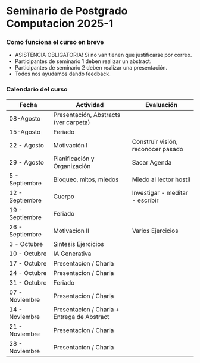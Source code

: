 # Seminario de Postgrado Computacion  2025-1

### Como funciona el curso en breve
- ASISTENCIA OBLIGATORIA! Si no van tienen que justificarse por correo.
- Participantes de seminario 1 deben realizar un abstract.
- Participantes de seminario 2 deben realizar una presentación.
- Todos nos ayudamos dando feedback.

  
### Calendario del curso 

|Fecha | Actividad | Evaluación |  
|------|-----------|------------|
|08-Agosto | Presentación, Abstracts (ver carpeta) ||
|15-Agosto | Feriado ||
|22 - Agosto| Motivación I | Construir visión, reconocer pasado|
|29 - Agosto | Planificación y Organización | Sacar Agenda|
|5 - Septiembre | Bloqueo, mitos, miedos | Miedo al lector hostil |
|12 - Septiembre | Cuerpo | Investigar - meditar - escribir |
|19 - Septiembre | Feriado ||
|26 - Septiembre | Motivacion II |Varios Ejercicios|
|3 - Octubre | Sintesis Ejercicios||
|10 - Octubre | IA Generativa |  |
|17 - Octubre | Presentacion / Charla | |
|24 - Octubre | Presentacion / Charla | |
|31 - Octubre | Feriado  | |
|07 - Noviembre | Presentacion / Charla |  |
|14 - Noviembre | Presentacion / Charla + Entrega de Abstract | |
|21 - Noviembre | Presentacion / Charla ||
|28 - Noviembre | Presentacion / Charla ||
